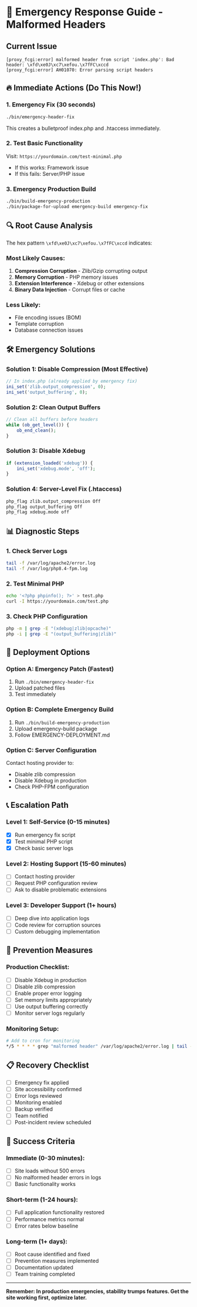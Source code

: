 # 🚨 Emergency Response Guide - Malformed Headers

## Current Issue
```
[proxy_fcgi:error] malformed header from script 'index.php': Bad header: \xfd\xe0J\xc7\xefou.\x7fFC\xccd
[proxy_fcgi:error] AH01070: Error parsing script headers
```

## 🔥 Immediate Actions (Do This Now!)

### 1. Emergency Fix (30 seconds)
```bash
./bin/emergency-header-fix
```
This creates a bulletproof index.php and .htaccess immediately.

### 2. Test Basic Functionality
Visit: `https://yourdomain.com/test-minimal.php`
- If this works: Framework issue
- If this fails: Server/PHP issue

### 3. Emergency Production Build
```bash
./bin/build-emergency-production
./bin/package-for-upload emergency-build emergency-fix
```

## 🔍 Root Cause Analysis

The hex pattern `\xfd\xe0J\xc7\xefou.\x7fFC\xccd` indicates:

### Most Likely Causes:
1. **Compression Corruption** - Zlib/Gzip corrupting output
2. **Memory Corruption** - PHP memory issues
3. **Extension Interference** - Xdebug or other extensions
4. **Binary Data Injection** - Corrupt files or cache

### Less Likely:
- File encoding issues (BOM)
- Template corruption
- Database connection issues

## 🛠️ Emergency Solutions

### Solution 1: Disable Compression (Most Effective)
```php
// In index.php (already applied by emergency fix)
ini_set('zlib.output_compression', 0);
ini_set('output_buffering', 0);
```

### Solution 2: Clean Output Buffers
```php
// Clean all buffers before headers
while (ob_get_level()) {
    ob_end_clean();
}
```

### Solution 3: Disable Xdebug
```php
if (extension_loaded('xdebug')) {
    ini_set('xdebug.mode', 'off');
}
```

### Solution 4: Server-Level Fix (.htaccess)
```apache
php_flag zlib.output_compression Off
php_flag output_buffering Off
php_flag xdebug.mode off
```

## 📊 Diagnostic Steps

### 1. Check Server Logs
```bash
tail -f /var/log/apache2/error.log
tail -f /var/log/php8.4-fpm.log
```

### 2. Test Minimal PHP
```bash
echo '<?php phpinfo(); ?>' > test.php
curl -I https://yourdomain.com/test.php
```

### 3. Check PHP Configuration
```bash
php -m | grep -E "(xdebug|zlib|opcache)"
php -i | grep -E "(output_buffering|zlib)"
```

## 🚀 Deployment Options

### Option A: Emergency Patch (Fastest)
1. Run `./bin/emergency-header-fix`
2. Upload patched files
3. Test immediately

### Option B: Complete Emergency Build
1. Run `./bin/build-emergency-production`
2. Upload emergency-build package
3. Follow EMERGENCY-DEPLOYMENT.md

### Option C: Server Configuration
Contact hosting provider to:
- Disable zlib compression
- Disable Xdebug in production
- Check PHP-FPM configuration

## 📞 Escalation Path

### Level 1: Self-Service (0-15 minutes)
- [x] Run emergency fix script
- [x] Test minimal PHP script
- [x] Check basic server logs

### Level 2: Hosting Support (15-60 minutes)
- [ ] Contact hosting provider
- [ ] Request PHP configuration review
- [ ] Ask to disable problematic extensions

### Level 3: Developer Support (1+ hours)
- [ ] Deep dive into application logs
- [ ] Code review for corruption sources
- [ ] Custom debugging implementation

## 🔧 Prevention Measures

### Production Checklist:
- [ ] Disable Xdebug in production
- [ ] Disable zlib compression
- [ ] Enable proper error logging
- [ ] Set memory limits appropriately
- [ ] Use output buffering correctly
- [ ] Monitor server logs regularly

### Monitoring Setup:
```bash
# Add to cron for monitoring
*/5 * * * * grep "malformed header" /var/log/apache2/error.log | tail -1 | mail -s "Header Error" admin@domain.com
```

## 📋 Recovery Checklist

- [ ] Emergency fix applied
- [ ] Site accessibility confirmed
- [ ] Error logs reviewed
- [ ] Monitoring enabled
- [ ] Backup verified
- [ ] Team notified
- [ ] Post-incident review scheduled

## 🎯 Success Criteria

### Immediate (0-30 minutes):
- [ ] Site loads without 500 errors
- [ ] No malformed header errors in logs
- [ ] Basic functionality works

### Short-term (1-24 hours):
- [ ] Full application functionality restored
- [ ] Performance metrics normal
- [ ] Error rates below baseline

### Long-term (1+ days):
- [ ] Root cause identified and fixed
- [ ] Prevention measures implemented
- [ ] Documentation updated
- [ ] Team training completed

---

**Remember: In production emergencies, stability trumps features. Get the site working first, optimize later.**
